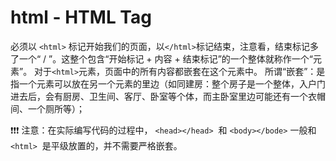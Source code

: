 # html - HTML Tag

必须以 `<html>` 标记开始我们的页面，以`</html>`标记结束，注意看，结束标记多了一个“ / ”。这整个包含“开始标记 + 内容 + 结束标记”的一个整体就称作一个“元素”。
对于`<html>`元素，页面中的所有内容都嵌套在这个元素中。
所谓“嵌套”：是指一个元素可以放在另一个元素的里边（如同建房：整个房子是一个整体，入户门进去后，会有厨房、卫生间、客厅、卧室等个体，而主卧室里边可能还有一个衣帽间、一个厕所等）；

❗️❗️❗️ 注意：在实际编写代码的过程中， `<head></head>`  和 `<body></bode>` 一般和 `<html>`  是平级放置的，并不需要严格嵌套。
